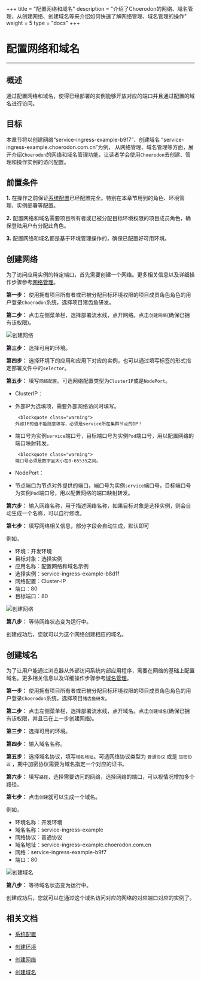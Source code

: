 +++
title = "配置网络和域名"
description = "介绍了Choerodon的网络、域名管理，从创建网络、创建域名等来介绍如何快速了解网络管理、域名管理的操作"
weight = 5
type = "docs"
+++

# 配置网络和域名
---

## 概述

通过配置网络和域名，使得已经部署的实例能够开放对应的端口并且通过配置的域名进行访问。

## 目标

本章节将以创建网络“service-ingress-example-b9f7”、创建域名 “service-ingress-example.choerodon.com.cn”为例，
从网络管理、域名管理等方面，展开介绍`Choerodon`的网络和域名管理功能，让读者学会使用`Choerodon`去创建、管理和操作实例的访问配置。

## 前置条件

**1.** 在操作之前保证[系统配置](../../../user-guide/manager-guide/system-configuration)已经配置完全。特别在本章节用到的角色、环境管理、实例部署等配置。

**2.** 配置网络和域名需要项目所有者或已被分配目标环境权限的项目成员角色，确保登陆用户有分配此角色。

**3.** 配置网络和域名都是基于环境管理操作的，确保已配置好可用环境。


## 创建网络

为了访问应用实例的特定端口，首先需要创建一个网络。更多相关信息以及详细操作步骤参考[网络管理](../../../user-guide/deployment-pipeline/service)。

**第一步：** 使用拥有项目所有者或已被分配目标环境权限的项目成员角色角色的用户登录`Choerodon`系统，选择项目猪齿鱼研发。

**第二步：** 点击左侧菜单栏，选择部署流水线，点开网络。点击`创建网络`(确保已拥有该权限)。

![创建网络](/docs/quick-start/image/create_service_front.gif)

**第三步：** 选择可用的环境。

**第四步：** 选择环境下的应用和应用下对应的实例，也可以通过填写标签的形式指定部署文件中的`selector`。

**第五步：** 填写`网络配置`。可选网络配置类型为`ClusterIP`或是`NodePort`。
            
  - ClusterIP：
  
   - 外部IP为选填项，需要外部网络访问时填写。
  
          <blockquote class="warning">
         外部IP的值不能随意填写，必须是service所在集群节点的IP！
       </blockquote>
  
   - 端口号为实例`service`端口号，目标端口号为实例`Pod`端口号，用以配置网络的端口映射转发。

          <blockquote class="warning">
         端口号必须是数字且大小在0-65535之间。
       </blockquote>
  
  - NodePort：
  
   - 节点端口为节点对外提供的端口，端口号为实例`service`端口号，目标端口号为实例`Pod`端口号，用以配置网络的端口映射转发。
         
**第六步：** 输入网络名称，用于描述网络名称，如果目标对象是选择实例，则会自动生成一个名称，可以自行修改。

**第七步：** 填写网络相关信息，部分字段会自动生成，默认即可

例如，

* 环境：开发环境
* 目标对象：选择实例
* 应用名称：配置网络和域名示例
* 选择实例：service-ingress-example-b8d1f
* 网络配置：Cluster-IP
* 端口：80
* 目标端口：80

![创建网络](/docs/quick-start/image/create_service.png)

**第八步：** 等待网络状态变为运行中。

创建成功后，您就可以为这个网络创建相应的域名。

## 创建域名

为了让用户能通过浏览器从外部访问系统内部应用程序，需要在网络的基础上配置域名。更多相关信息以及详细操作步骤参考[域名管理](../../../user-guide/deployment-pipeline/ingress)。

**第一步：** 使用拥有项目所有者或已被分配目标环境权限的项目成员角色角色的用户登录`Choerodon`系统，选择项目`猪齿鱼研发`。

**第二步：** 点击左侧菜单栏，选择部署流水线，点开域名。点击`创建域名`(确保已拥有该权限，并且已在上一步创建网络)。

**第三步：** 选择可用的环境。

**第四步：** 输入域名名称。

**第五步：** 选择域名协议，填写`域名地址`。可选网络协议类型为 `普通协议` 或是 `加密协议` ，期中加密协议需要为域名指定一个对应的证书。
       
**第六步：** 填写`路径`，选择需要访问的网络，选择网络的端口，可以视情况增加多个路径。

**第七步：** 点击`创建`就可以生成一个域名。

例如，

* 环境名称：开发环境
* 域名名称：service-ingress-example
* 网络协议：普通协议
* 域名地址：service-ingress-example.choerodon.com.cn
* 网络：service-ingress-example-b9f7
* 端口：80

![创建域名](/docs/quick-start/image/create_domain.png)

**第八步：** 等待域名状态变为运行中。

创建成功后，您就可以在通过这个域名访问对应的网络的对应端口对应的实例了。

## 相关文档

- [系统配置](../../../user-guide/manager-guide/system-configuration)

- [创建环境](../../../user-guide/deployment-pipeline/environment-pipeline)

- [创建网络](../../../user-guide/deployment-pipeline/service)

- [创建域名](../../../user-guide/deployment-pipeline/ingress)

